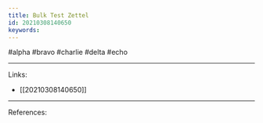 ```yaml
---
title: Bulk Test Zettel
id: 20210308140650
keywords:
---
```

#alpha #bravo #charlie #delta #echo

---
Links:

- [[20210308140650]]

---
References:

